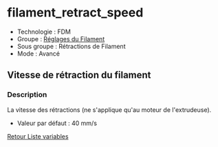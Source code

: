 # filament_retract_speed

* Technologie : FDM
* Groupe : [Réglages du Filament](../filament_settings/filament_settings.md)
* Sous groupe : Rétractions de Filament
* Mode : Avancé

## Vitesse de rétraction du filament

### Description

La vitesse des rétractions (ne s'applique qu'au moteur de l'extrudeuse).

* Valeur par défaut : 40 mm/s

[Retour Liste variables](variable_list.md)